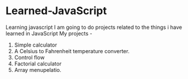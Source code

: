 # Learned-JavaScript
Learning javascript 
I am going to do projects related to the things i have learned in JavaScript
My projects -
1) Simple calculator
2) A Celsius to Fahrenheit temperature converter.
3) Control flow
4) Factorial calculator
5) Array menupelatio.
